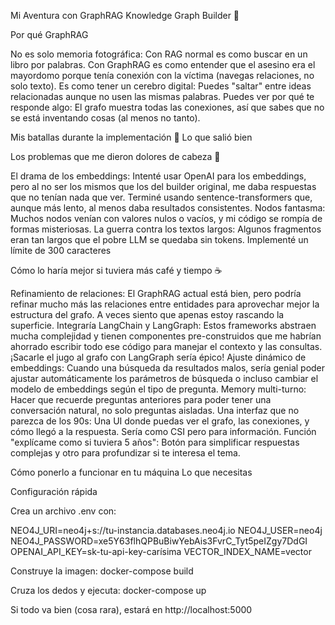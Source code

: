 Mi Aventura con GraphRAG Knowledge Graph Builder 🚀

Por qué GraphRAG

No es solo memoria fotográfica: Con RAG normal es como buscar en un libro por palabras. Con GraphRAG es como entender que el asesino era el mayordomo porque tenía conexión con la víctima (navegas relaciones, no solo texto).
Es como tener un cerebro digital: Puedes "saltar" entre ideas relacionadas aunque no usen las mismas palabras.
Puedes ver por qué te responde algo: El grafo muestra todas las conexiones, así que sabes que no se está inventando cosas (al menos no tanto).

Mis batallas durante la implementación 💪
Lo que salió bien

Los problemas que me dieron dolores de cabeza 🤕

El drama de los embeddings: Intenté usar OpenAI para los embeddings, pero al no ser los mismos que los del builder original, me daba respuestas que no tenían nada que ver. Terminé usando sentence-transformers que, aunque más lento, al menos daba resultados consistentes.
Nodos fantasma: Muchos nodos venían con valores nulos o vacíos, y mi código se rompía de formas misteriosas.
La guerra contra los textos largos: Algunos fragmentos eran tan largos que el pobre LLM se quedaba sin tokens. Implementé un límite de 300 caracteres

Cómo lo haría mejor si tuviera más café y tiempo ☕

Refinamiento de relaciones: El GraphRAG actual está bien, pero podría refinar mucho más las relaciones entre entidades para aprovechar mejor la estructura del grafo. A veces siento que apenas estoy rascando la superficie.
Integraría LangChain y LangGraph: Estos frameworks abstraen mucha complejidad y tienen componentes pre-construidos que me habrían ahorrado escribir todo ese código para manejar el contexto y las consultas. ¡Sacarle el jugo al grafo con LangGraph sería épico!
Ajuste dinámico de embeddings: Cuando una búsqueda da resultados malos, sería genial poder ajustar automáticamente los parámetros de búsqueda o incluso cambiar el modelo de embeddings según el tipo de pregunta.
Memory multi-turno: Hacer que recuerde preguntas anteriores para poder tener una conversación natural, no solo preguntas aisladas.
Una interfaz que no parezca de los 90s: Una UI donde puedas ver el grafo, las conexiones, y cómo llegó a la respuesta. Sería como CSI pero para información.
Función "explícame como si tuviera 5 años": Botón para simplificar respuestas complejas y otro para profundizar si te interesa el tema.

Cómo ponerlo a funcionar en tu máquina
Lo que necesitas

Configuración rápida

Crea un archivo .env con:

NEO4J_URI=neo4j+s://tu-instancia.databases.neo4j.io
NEO4J_USER=neo4j
NEO4J_PASSWORD=xe5Y63flhQPBuBiwYebAis3FvrC_Tyt5peIZgy7DdGI
OPENAI_API_KEY=sk-tu-api-key-carísima
VECTOR_INDEX_NAME=vector

Construye la imagen:
docker-compose build

Cruza los dedos y ejecuta:
docker-compose up


Si todo va bien (cosa rara), estará en http://localhost:5000
